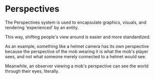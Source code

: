 # Perspectives

The Perspectives system is used to encapsulate graphics, visuals, and rendering 'experienced' by an entity.

This way, shifting people's view around is easier and more standardized.

As an example, something like a helmet camera has its own perspective because the perspective of the mob wearing it is what the mob's player sees, and not what someone merely connected to a helmet would see.

Meanwhile, an observer viewing a mob's perspective can see the world through their eyes, literally.
